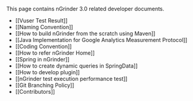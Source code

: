 This page contains nGrinder 3.0 related developer documents.

- [[Vuser Test Result]]
- [[Naming Convention]]
- [[How to build nGrinder from the scratch using Maven]]
- [[Java Implementation for Google Analytics Measurement Protocol]]
- [[Coding Convention]]
- [[How to refer nGrinder Home]]
- [[Spring in nGrinder]]
- [[How to create dynamic queries in SpringData]]
- [[How to develop plugin]]
- [[nGrinder test execution performance test]]
- [[Git Branching Policy]]
- [[Contributors]]
